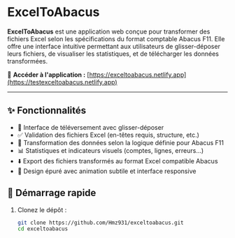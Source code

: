 # ExcelToAbacus

**ExcelToAbacus** est une application web conçue pour transformer des fichiers Excel selon les spécifications du format comptable Abacus F11. Elle offre une interface intuitive permettant aux utilisateurs de glisser-déposer leurs fichiers, de visualiser les statistiques, et de télécharger les données transformées.

🔗 **Accéder à l'application :** [https://exceltoabacus.netlify.app](https://testexceltoabacus.netlify.app)

---

## ✨ Fonctionnalités

- 📁 Interface de téléversement avec glisser-déposer
- ✅ Validation des fichiers Excel (en-têtes requis, structure, etc.)
- 🔁 Transformation des données selon la logique définie pour Abacus F11
- 📊 Statistiques et indicateurs visuels (comptes, lignes, erreurs…)
- ⬇️ Export des fichiers transformés au format Excel compatible Abacus
- 💠 Design épuré avec animation subtile et interface responsive

## 🚀 Démarrage rapide

1. Clonez le dépôt :
   ```bash
   git clone https://github.com/Hmz931/exceltoabacus.git
   cd exceltoabacus

